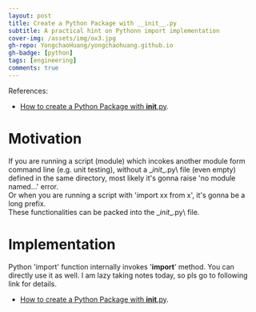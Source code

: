 ```yaml
---
layout: post
title: Create a Python Package with __init__.py
subtitle: A practical hint on Pythonn import implementation
cover-img: /assets/img/ox3.jpg
gh-repo: YongchaoHuang/yongchaohuang.github.io
gh-badge: [python]
tags: [engineering]
comments: true
---
```


References: <br />
  * [How to create a Python Package with __init__.py](https://timothybramlett.com/How_to_create_a_Python_Package_with___init__py.html).


# Motivation
If you are running a script (module) which incokes another module form command line (e.g. unit testing), without a \__init__.py\ file (even empty) defined in the same directory, most likely it's gonna raise 'no module named...' error. <br />
Or when you are running a script with 'import xx from x', it's gonna be a long prefix. <br />
These functionalities can be packed into the \__init__.py\ file.  <br />

# Implementation
Python 'import' function internally invokes '__import__' method. You can directly use it as well. 
I am lazy taking notes today, so pls go to following link for details. <br />
* [How to create a Python Package with __init__.py](https://timothybramlett.com/How_to_create_a_Python_Package_with___init__py.html).

